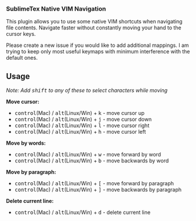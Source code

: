 ### SublimeTex Native VIM Navigation

This plugin allows you to use some native VIM shortcuts when navigating 
file contents. Navigate faster without constantly moving your hand to the 
cursor keys. 

Please create a new issue if you would like to add additional mappings. 
I am trying to keep only most useful keymaps with minimum interference with the
default ones.


## Usage

_Note: Add <kbd>shift</kbd> to any of these to select characters while moving_

**Move cursor:**
* <kbd>control</kbd>(Mac) / <kbd>alt</kbd>(Linux/Win) + <kbd>k</kbd> - move cursor up
* <kbd>control</kbd>(Mac) / <kbd>alt</kbd>(Linux/Win) + <kbd>j</kbd> - move cursor down
* <kbd>control</kbd>(Mac) / <kbd>alt</kbd>(Linux/Win) + <kbd>l</kbd> - move cursor right
* <kbd>control</kbd>(Mac) / <kbd>alt</kbd>(Linux/Win) + <kbd>h</kbd> - move cursor left

**Move by words:**
* <kbd>control</kbd>(Mac) / <kbd>alt</kbd>(Linux/Win) + <kbd>w</kbd> - move forward by word
* <kbd>control</kbd>(Mac) / <kbd>alt</kbd>(Linux/Win) + <kbd>b</kbd> - move backwards by word

**Move by paragraph:**
* <kbd>control</kbd>(Mac) / <kbd>alt</kbd>(Linux/Win) + <kbd>[</kbd> - move forward by paragraph
* <kbd>control</kbd>(Mac) / <kbd>alt</kbd>(Linux/Win) + <kbd>]</kbd> - move backwards by paragraph

**Delete current line:**
* <kbd>control</kbd>(Mac) / <kbd>alt</kbd>(Linux/Win) + <kbd>d</kbd> - delete current line
